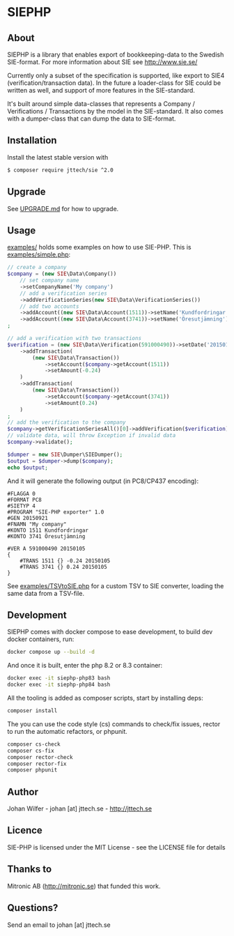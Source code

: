 # SIEPHP

## About
SIEPHP is a library that enables export of bookkeeping-data to the Swedish SIE-format. For more information about SIE see http://www.sie.se/

Currently only a subset of the specification is supported, like export to SIE4 (verification/transaction data). 
In the future a loader-class for SIE could be written as well, and support of more features in the SIE-standard.

It's built around simple data-classes that represents a Company / Verifications / Transactions by the model in the SIE-standard. 
It also comes with a dumper-class that can dump the data to SIE-format.

## Installation
Install the latest stable version with

```bash
$ composer require jttech/sie ^2.0
```

## Upgrade

See [UPGRADE.md](UPGRADE.md) for how to upgrade.

## Usage

[examples/](examples) holds some examples on how to use SIE-PHP. This is [examples/simple.php](examples/simple.php):
```php
// create a company
$company = (new SIE\Data\Company())
    // set company name
    ->setCompanyName('My company')
    // add a verification series
    ->addVerificationSeries(new SIE\Data\VerificationSeries())
    // add two accounts
    ->addAccount((new SIE\Data\Account(1511))->setName('Kundfordringar'))
    ->addAccount((new SIE\Data\Account(3741))->setName('Öresutjämning'))
;

// add a verification with two transactions
$verification = (new SIE\Data\Verification(591000490))->setDate('20150105')
    ->addTransaction(
        (new SIE\Data\Transaction())
            ->setAccount($company->getAccount(1511))
            ->setAmount(-0.24)
    )
    ->addTransaction(
        (new SIE\Data\Transaction())
            ->setAccount($company->getAccount(3741))
            ->setAmount(0.24)
    )
;
// add the verification to the company
$company->getVerificationSeriesAll()[0]->addVerification($verification);
// validate data, will throw Exception if invalid data
$company->validate();

$dumper = new SIE\Dumper\SIEDumper();
$output = $dumper->dump($company);
echo $output;
```

And it will generate the following output (in PC8/CP437 encoding):
```
#FLAGGA 0
#FORMAT PC8
#SIETYP 4
#PROGRAM "SIE-PHP exporter" 1.0
#GEN 20150921
#FNAMN "My company"
#KONTO 1511 Kundfordringar
#KONTO 3741 Öresutjämning

#VER A 591000490 20150105
{
    #TRANS 1511 {} -0.24 20150105
    #TRANS 3741 {} 0.24 20150105
}
```

See [examples/TSVtoSIE.php](examples/TSVtoSIE.php) for a custom TSV to SIE converter, loading the same data from a TSV-file.

## Development

SIEPHP comes with docker compose to ease development, to build dev docker containers, run:
```bash
docker compose up --build -d
```

And once it is built, enter the php 8.2 or 8.3 container:
```bash
docker exec -it siephp-php83 bash
docker exec -it siephp-php84 bash
```

All the tooling is added as composer scripts, start by installing deps:
```bash
composer install
```

The you can use the code style (cs) commands to check/fix issues, rector to run the automatic refactors, or phpunit.
```bash
composer cs-check
composer cs-fix
composer rector-check
composer rector-fix
composer phpunit
```

## Author
Johan Wilfer - johan [at] jttech.se - http://jttech.se

## Licence
SIE-PHP is licensed under the MIT License - see the LICENSE file for details

## Thanks to
Mitronic AB (http://mitronic.se) that funded this work.

## Questions?
Send an email to johan [at] jttech.se
